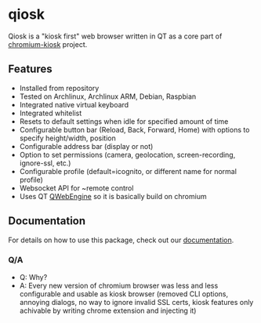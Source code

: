 # qiosk
Qiosk is a "kiosk first" web browser written in QT as a core part of [chromium-kiosk](https://github.com/Salamek/chromium-kiosk) project.

## Features

* Installed from repository
* Tested on Archlinux, Archlinux ARM, Debian, Raspbian
* Integrated native virtual keyboard
* Integrated whitelist
* Resets to default settings when idle for specified amount of time
* Configurable button bar (Reload, Back, Forward, Home) with options to specify height/width, position
* Configurable address bar (display or not)
* Option to set permissions (camera, geolocation, screen-recording, ignore-ssl, etc.)
* Configurable profile (default=icognito, or different name for normal profile)
* Websocket API for ~remote control
* Uses QT [QWebEngine](https://wiki.qt.io/QtWebEngine) so it is basically build on chromium


## Documentation

For details on how to use this package, check out our [documentation](.docs).

### Q/A

* Q: Why?
* A: Every new version of chromium browser was less and less configurable and usable as kiosk browser (removed CLI options, annoying dialogs, no way to ignore invalid SSL certs, kiosk features only achivable by writing chrome extension and injecting it)



